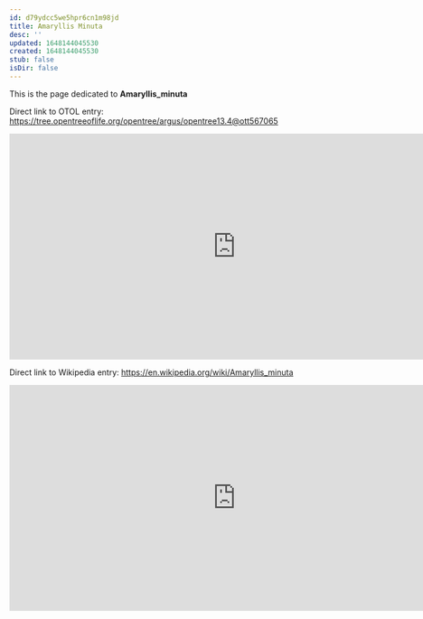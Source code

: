 ```yaml
---
id: d79ydcc5we5hpr6cn1m98jd
title: Amaryllis Minuta
desc: ''
updated: 1648144045530
created: 1648144045530
stub: false
isDir: false
---
```

This is the page dedicated to **Amaryllis_minuta**


Direct link to OTOL entry: https://tree.opentreeoflife.org/opentree/argus/opentree13.4@ott567065



<html>
    <body>
    <iframe src="https://tree.opentreeoflife.org/opentree/argus/opentree13.4@ott567065"
    width="800" height="400" frameborder="0" allowfullscreen> </iframe>
    </body>
</html>
    


Direct link to Wikipedia entry: https://en.wikipedia.org/wiki/Amaryllis_minuta



<html>
    <body>
    <iframe src="https://en.wikipedia.org/wiki/Amaryllis_minuta"
    width="800" height="400" frameborder="0" allowfullscreen> </iframe>
    </body>
</html>
    
